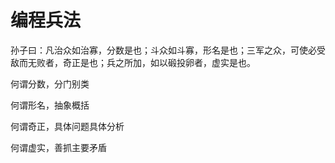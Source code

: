 # 编程兵法

孙子曰：凡治众如治寡，分数是也；斗众如斗寡，形名是也；三军之众，可使必受敌而无败者，奇正是也；兵之所加，如以碫投卵者，虚实是也。

何谓分数，分门别类

何谓形名，抽象概括

何谓奇正，具体问题具体分析

何谓虚实，善抓主要矛盾
